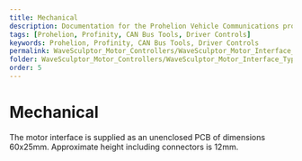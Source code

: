 ```yaml
---
title: Mechanical
description: Documentation for the Prohelion Vehicle Communications protocol
tags: [Prohelion, Profinity, CAN Bus Tools, Driver Controls]
keywords: Prohelion, Profinity, CAN Bus Tools, Driver Controls
permalink: WaveSculptor_Motor_Controllers/WaveSculptor_Motor_Interface_Type_3/Mechanical.html
folder: WaveSculptor_Motor_Controllers/WaveSculptor_Motor_Interface_Type_3
order: 5
---
```


# Mechanical

The motor interface is supplied as an unenclosed PCB of dimensions 60x25mm.  Approximate height including connectors is 12mm.

